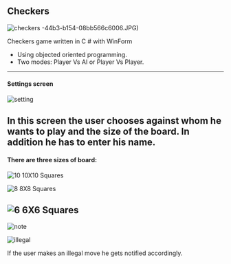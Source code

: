 ## Checkers

![checkers](https://user-images.githubusercontent.com/68790040/137165726-7b499d68-5a29-4406-89d3-6b3efb522098.png)
-44b3-b154-08bb566c6006.JPG)

Checkers game written in C # with WinForm

- Using objected oriented programming.
- Two modes: Player Vs AI or Player Vs Player. 
----------------------------------------------------------------------------------------------------------------------------------
#### Settings screen

![setting](https://user-images.githubusercontent.com/68790040/137162909-f369b04a-0243-4156-8798-eeeaca74917a.JPG)

In this screen the user chooses against whom he wants to play and the size of the board. In addition he has to enter his name.
----------------------------------------------------------------------------------------------------------------------------------
#### There are three sizes of board:

![10](https://user-images.githubusercontent.com/68790040/137162912-29904e2f-df02-44b3-b154-08bb566c6006.JPG)
10X10 Squares

![8](https://user-images.githubusercontent.com/68790040/137162894-9a645ad9-0388-4dfa-9d27-376b62784999.JPG)
8X8 Squares

![6](https://user-images.githubusercontent.com/68790040/137162901-934576f6-9a7c-44af-b77b-d4deade920d3.JPG)
6X6 Squares
----------------------------------------------------------------------------------------------------------------------------------

![note](https://user-images.githubusercontent.com/68790040/137162902-4b7e189b-28fd-499a-ae71-3d1ccc6b525f.JPG)

![illegal](https://user-images.githubusercontent.com/68790040/137162904-e73f3a44-e9a1-4758-8c25-261e37008ee5.JPG)

If the user makes an illegal move he gets notified accordingly.

